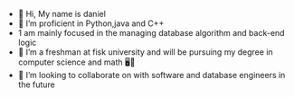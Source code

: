 - 👋 Hi, My name is daniel
- 👀 I’m proficient in Python,java and C++ 
- 1 am mainly focused in the managing database algorithm and back-end logic 
- 🌱 I’m a freshman at fisk university and will be pursuing my degree in computer science and math 🖥️🧭
- 💞️ I’m looking to collaborate on with software and database engineers in the future


<!---
techwithdaniel/techwithdaniel is a ✨ special ✨ repository because its `README.md` (this file) appears on your GitHub profile.
You can click the Preview link to take a look at your changes.
--->
